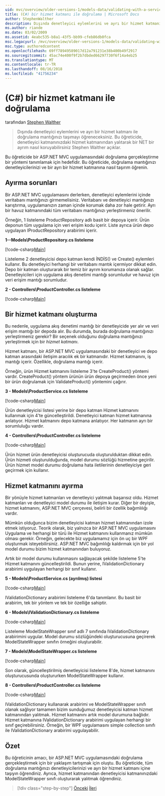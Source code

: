 ```yaml
---
uid: mvc/overview/older-versions-1/models-data/validating-with-a-service-layer-cs
title: (C#) bir hizmet katmanı ile doğrulama | Microsoft Docs
author: StephenWalther
description: Dışında denetleyici eylemlerini ve ayrı bir hizmet katmanı ile doğrulama mantığınızı taşımayı öğreneceksiniz. Bu öğreticide, Stephen Walther açıklar nasıl...
ms.author: riande
ms.date: 03/02/2009
ms.assetid: 4eabc535-b8a1-43f5-bb99-cfeb86db0fca
msc.legacyurl: /mvc/overview/older-versions-1/models-data/validating-with-a-service-layer-cs
msc.type: authoredcontent
ms.openlocfilehash: 69ff78949589017d12a791231e38b400b49f2917
ms.sourcegitcommit: 45ac74e400f9f2b7dbded66297730f6f14a4eb25
ms.translationtype: MT
ms.contentlocale: tr-TR
ms.lasthandoff: 08/16/2018
ms.locfileid: "41756234"
---
```

<a name="validating-with-a-service-layer-c"></a>(C#) bir hizmet katmanı ile doğrulama
====================
tarafından [Stephen Walther](https://github.com/StephenWalther)

> Dışında denetleyici eylemlerini ve ayrı bir hizmet katmanı ile doğrulama mantığınızı taşımayı öğreneceksiniz. Bu öğreticide, denetleyici katmanınızdaki hizmet katmanından yalıtarak bir NET bir ayrım nasıl koruyabilirsiniz Stephen Walther açıklar.


Bu öğreticide bir ASP.NET MVC uygulamasındaki doğrulama gerçekleştirme bir yöntemi tanımlamak için hedefidir. Bu öğreticide, doğrulama mantığınızı denetleyicilerinizi ve bir ayrı bir hizmet katmanına nasıl taşırım öğrenin.

## <a name="separating-concerns"></a>Ayırma sorunları

Bir ASP.NET MVC uygulamasını derlerken, denetleyici eylemlerini içinde veritabanı mantığınızı girmemelisiniz. Veritabanı ve denetleyici mantığınızı karıştırma, uygulamanızın zaman içinde korumak daha zor hale getirir. Ayrı bir havuz katmanındaki tüm veritabanı mantığınızı yerleştirmeniz önerilir.

Örneğin, 1 listeleme ProductRepository adlı basit bir depoya içerir. Ürün deponun tüm uygulama için veri erişim kodu içerir. Liste ayrıca ürün depo uygulayan IProductRepository arabirimi içerir.

**1--Models\ProductRepository.cs listeleme**

[!code-csharp[Main](validating-with-a-service-layer-cs/samples/sample1.cs)]

Listeleme 2 denetleyicisi depo katman kendi İNDİS() ve Create() eylemleri kullanır. Bu denetleyici herhangi bir veritabanı mantık içermiyor dikkat edin. Depo bir katman oluşturarak bir temiz bir ayrım korumanıza olanak sağlar. Denetleyicileri için uygulama akış denetimi mantığı sorumludur ve havuz için veri erişim mantığı sorumludur.

**2 - Controllers\ProductController.cs listeleme**

[!code-csharp[Main](validating-with-a-service-layer-cs/samples/sample2.cs)]

## <a name="creating-a-service-layer"></a>Bir hizmet katmanı oluşturma

Bu nedenle, uygulama akış denetimi mantığı bir denetleyicide yer alır ve veri erişim mantığı bir depoda alır. Bu durumda, burada doğrulama mantığınızı yerleştirmeniz gerekir? Bir seçenek olduğunu doğrulama mantığınızı yerleştirmek için bir *hizmet katmanı*.

Hizmet katmanı, bir ASP.NET MVC uygulamasındaki bir denetleyici ve depo katman arasındaki iletişim aracılık ek bir katmanıdır. Hizmet katmanını, iş mantığı içerir. Özellikle, doğrulama mantığı içerir.

Örneğin, ürün Hizmet katmanını listeleme 3'te CreateProduct() yöntemi vardır. CreateProduct() yöntem ürünün ürün depoya geçirmeden önce yeni bir ürün doğrulamak için ValidateProduct() yöntemini çağırır.

**3 - Models\ProductService.cs listeleme**

[!code-csharp[Main](validating-with-a-service-layer-cs/samples/sample3.cs)]

Ürün denetleyicisi listesi yerine bir depo katman Hizmet katmanını kullanmak için 4'te güncelleştirildi. Denetleyici katman hizmet katmanına anlatıyor. Hizmet katmanını depo katmana anlatıyor. Her katmanın ayrı bir sorumluluğu vardır.

**4 - Controllers\ProductController.cs listeleme**

[!code-csharp[Main](validating-with-a-service-layer-cs/samples/sample4.cs)]

Ürün hizmet ürün denetleyicisi oluşturucuda oluşturulduktan dikkat edin. Ürün hizmeti oluşturulduğunda, model durumu sözlüğü hizmetine geçirilir. Ürün hizmet model durumu doğrulama hata iletilerinin denetleyiciye geri geçirmek için kullanır.

## <a name="decoupling-the-service-layer"></a>Hizmet katmanını ayırma

Bir yönüyle hizmet katmanları ve denetleyici yalıtmak başarısız oldu. Hizmet katmanları ve denetleyici model durumu ile iletişim kurar. Diğer bir deyişle, hizmet katmanını, ASP.NET MVC çerçevesi, belirli bir özellik bağımlılığı vardır.

Mümkün olduğunca bizim denetleyicisi katman hizmet katmanından izole etmek istiyoruz. Teorik olarak, biz yalnızca bir ASP.NET MVC uygulamasını Uygulama ve herhangi bir türü ile Hizmet katmanını kullanmanız mümkün olması gerekir. Örneğin, gelecekte biz uygulamamız için ön uç bir WPF oluşturmak isteyebilirsiniz. ASP.NET MVC bağımlılığı kaldırmak için bir yol model durumu bizim hizmet katmanından buluyoruz.

Artık bir model durumu kullanmasını sağlayacak şekilde listeleme 5'te Hizmet katmanını güncelleştirildi. Bunun yerine, IValidationDictionary arabirimi uygulayan herhangi bir sınıf kullanır.

**5 - Models\ProductService.cs (ayrılmış) listesi**

[!code-csharp[Main](validating-with-a-service-layer-cs/samples/sample5.cs)]

IValidationDictionary arabirimi listeleme 6'da tanımlanır. Bu basit bir arabirim, tek bir yöntem ve tek bir özelliğe sahiptir.

**6 - Models\IValidationDictionary.cs listeleme**

[!code-csharp[Main](validating-with-a-service-layer-cs/samples/sample6.cs)]

Listeleme ModelStateWrapper sınıf adlı 7 sınıfında IValidationDictionary arabirimini uygular. Model durumu sözlüğündeki oluşturucusuna geçirerek ModelStateWrapper sınıfın örneğini oluşturabilir.

**7 - Models\ModelStateWrapper.cs listeleme**

[!code-csharp[Main](validating-with-a-service-layer-cs/samples/sample7.cs)]

Son olarak, güncelleştirilmiş denetleyicisi listeleme 8'de, hizmet katmanını oluşturucusunda oluştururken ModelStateWrapper kullanır.

**8 - Controllers\ProductController.cs listeleme**

[!code-csharp[Main](validating-with-a-service-layer-cs/samples/sample8.cs)]

IValidationDictionary kullanarak arabirimi ve ModelStateWrapper sınıfı olanak sağlıyor tamamen bizim sunduğumuz denetleyicisi katman hizmet katmanından yalıtmak. Hizmet katmanını artık model durumuna bağlıdır. Hizmet katmanına IValidationDictionary arabirimi uygulayan herhangi bir sınıf geçirebilirsiniz. Örneğin, bir WPF uygulamasını simple collection sınıfı ile IValidationDictionary arabirimi uygulayabilir.

## <a name="summary"></a>Özet

Bu öğreticinin amacı, bir ASP.NET MVC uygulamasındaki doğrulama gerçekleştirmek için bir yaklaşım tartışmak için oluştu. Bu öğreticide, tüm doğrulama mantığınızı denetleyicilerinizi ve ayrı bir hizmet katmanı içine taşıyın öğrendiniz. Ayrıca, hizmet katmanından denetleyicisi katmanınızdaki ModelStateWrapper sınıfı oluşturarak yalıtmak öğrendiniz.

> [!div class="step-by-step"]
> [Önceki](validating-with-the-idataerrorinfo-interface-cs.md)
> [İleri](validation-with-the-data-annotation-validators-cs.md)
